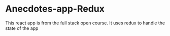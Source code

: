 # Anecdotes-app-Redux
This react app is from the full stack open course. It uses redux to handle the state of the app
